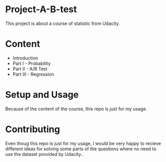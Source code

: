 # Project-A-B-test

This project is about a course of statistic from Udacity. 

# Content
- Introduction
- Part I - Probability
- Part II - A/B Test
- Part III - Regression

# Setup and Usage
Because of the content of the course, this repo is just for my usage. 

# Contributing
Even thoug this repo is just for my usage, I would be very happy to recieve different ideas for solving some parts of the questions where no need to use the dataset provided by Udacity..



